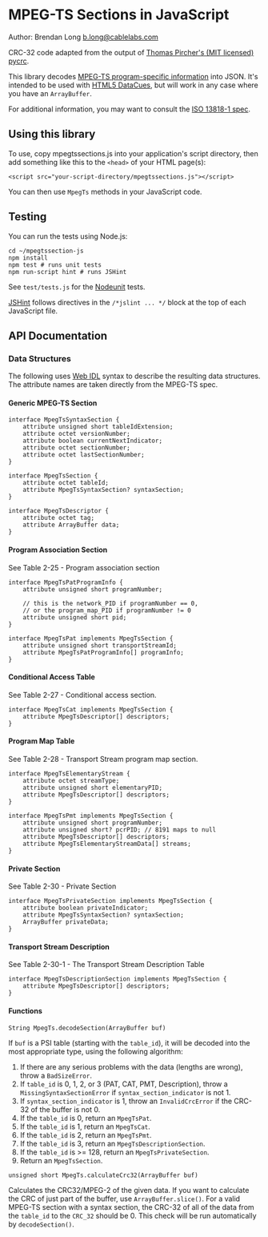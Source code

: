 # MPEG-TS Sections in JavaScript

Author: Brendan Long <b.long@cablelabs.com>

CRC-32 code adapted from the output of [Thomas Pircher's (MIT licensed) pycrc][pycrc].

This library decodes [MPEG-TS program-specific information][mpegts-psi] into JSON. It's intended to be used with [HTML5 DataCues][datacue], but will work in any case where you have an `ArrayBuffer`.

For additional information, you may want to consult the [ISO 13818-1 spec][iso-13818-1].

## Using this library

To use, copy mpegtssections.js into your application's script directory, then add something like this to the `<head>` of your HTML page(s):

    <script src="your-script-directory/mpegtssections.js"></script>

You can then use `MpegTs` methods in your JavaScript code.

## Testing

You can run the tests using Node.js:

    cd ~/mpegtssection-js
    npm install
    npm test # runs unit tests
    npm run-script hint # runs JSHint

See `test/tests.js` for the [Nodeunit][nodeunit] tests.

[JSHint][jshint] follows directives in the `/*jslint ... */` block at the top of each JavaScript file.

## API Documentation

### Data Structures

The following uses [Web IDL][webidl] syntax to describe the resulting data structures. The attribute names are taken directly from the MPEG-TS spec.

#### Generic MPEG-TS Section

    interface MpegTsSyntaxSection {
        attribute unsigned short tableIdExtension;
        attribute octet versionNumber;
        attribute boolean currentNextIndicator;
        attribute octet sectionNumber;
        attribute octet lastSectionNumber;
    }

    interface MpegTsSection {
        attribute octet tableId;
        attribute MpegTsSyntaxSection? syntaxSection;
    }

    interface MpegTsDescriptor {
        attribute octet tag;
        attribute ArrayBuffer data;
    }

#### Program Association Section

See Table 2-25 - Program association section

    interface MpegTsPatProgramInfo {
        attribute unsigned short programNumber;

        // this is the network_PID if programNumber == 0,
        // or the program_map_PID if programNumber != 0
        attribute unsigned short pid;
    }

    interface MpegTsPat implements MpegTsSection {
        attribute unsigned short transportStreamId;
        attribute MpegTsPatProgramInfo[] programInfo;
    }

#### Conditional Access Table

See Table 2-27 - Conditional access section.

    interface MpegTsCat implements MpegTsSection {
        attribute MpegTsDescriptor[] descriptors;
    }

#### Program Map Table

See Table 2-28 - Transport Stream program map section.

    interface MpegTsElementaryStream {
        attribute octet streamType;
        attribute unsigned short elementaryPID;
        attribute MpegTsDescriptor[] descriptors;
    }

    interface MpegTsPmt implements MpegTsSection {
        attribute unsigned short programNumber;
        attribute unsigned short? pcrPID; // 8191 maps to null
        attribute MpegTsDescriptor[] descriptors;
        attribute MpegTsElementaryStreamData[] streams;
    }

#### Private Section

See Table 2-30 - Private Section

    interface MpegTsPrivateSection implements MpegTsSection {
        attribute boolean privateIndicator;
        attribute MpegTsSyntaxSection? syntaxSection;
        ArrayBuffer privateData;
    }

#### Transport Stream Description

See Table 2-30-1 - The Transport Stream Description Table

    interface MpegTsDescriptionSection implements MpegTsSection {
        attribute MpegTsDescriptor[] descriptors;
    }

#### Functions

`String MpegTs.decodeSection(ArrayBuffer buf)`

If `buf` is a PSI table (starting with the `table_id`), it will be decoded into the most appropriate type, using the following algorithm:

 1. If there are any serious problems with the data (lengths are wrong), throw a `BadSizeError`.
 2. If `table_id` is 0, 1, 2, or 3 (PAT, CAT, PMT, Description), throw a `MissingSyntaxSectionError` if `syntax_section_indicator` is not 1.
 3. If `syntax_section_indicator` is 1, throw an `InvalidCrcError` if the CRC-32 of the buffer is not 0.
 4. If the `table_id` is 0, return an `MpegTsPat`.
 5. If the `table_id` is 1, return an `MpegTsCat`.
 6. If the `table_id` is 2, return an `MpegTsPmt`.
 7. If the `table_id` is 3, return an `MpegTsDescriptionSection`.
 8. If the `table_id` is >= 128, return an `MpegTsPrivateSection`.
 9. Return an `MpegTsSection`.

`unsigned short MpegTs.calculateCrc32(ArrayBuffer buf)`

Calculates the CRC32/MPEG-2 of the given data. If you want to calculate the CRC of just part of the buffer, use `ArrayBuffer.slice()`. For a valid MPEG-TS section with a syntax section, the CRC-32 of all of the data from the `table_id` to the `CRC_32` should be 0. This check will be run automatically by `decodeSection()`.

[datacue]: http://www.w3.org/html/wg/drafts/html/CR/embedded-content-0.html#datacue
[iso-13818-1]: http://www.iso.org/iso/home/store/catalogue_ics/catalogue_detail_ics.htm?csnumber=62074
[jshint]: http://www.jshint.com/about/
[mpegts-psi]: http://en.wikipedia.org/wiki/Program-specific_information
[nodeunit]: https://github.com/caolan/nodeunit
[pycrc]: https://github.com/tpircher/pycrc
[webidl]: http://www.w3.org/TR/WebIDL/
